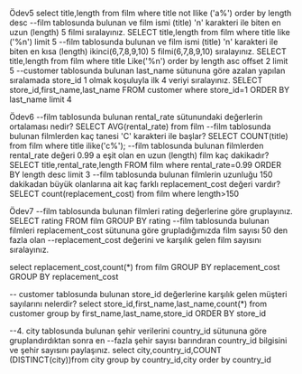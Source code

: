  Ödev5
 select  title,length from film where title not Ilike ('a%') order by length desc
--film tablosunda bulunan ve film ismi (title) 'n' karakteri ile biten en uzun (length) 5 filmi sıralayınız.
SELECT title,length from film where title like ('%n') limit 5
--film tablosunda bulunan ve film ismi (title) 'n' karakteri ile biten en kısa (length) ikinci(6,7,8,9,10) 5 filmi(6,7,8,9,10) sıralayınız.
SELECT title,length from film where title Like('%n') order by length asc offset 2 limit 5
--customer tablosunda bulunan last_name sütununa göre azalan yapılan sıralamada store_id 1 olmak koşuluyla ilk 4 veriyi sıralayınız.
SELECT store_id,first_name,last_name FROM customer where store_id=1 ORDER BY last_name limit 4



Ödev6
--film tablosunda bulunan rental_rate sütunundaki değerlerin ortalaması nedir?
SELECT  AVG(rental_rate) from film
--film tablosunda bulunan filmlerden kaç tanesi 'C' karakteri ile başlar?
SELECT COUNT(title) from film where title ilike('c%');
--film tablosunda bulunan filmlerden rental_rate değeri 0.99 a eşit olan en uzun (length) film kaç dakikadır?
SELECT title,rental_rate,length FROM film where rental_rate=0.99 ORDER BY length desc limit 3
--film tablosunda bulunan filmlerin uzunluğu 150 dakikadan büyük olanlarına ait kaç farklı replacement_cost değeri vardır?
SELECT  count(replacement_cost) from film where length>150


Ödev7
--film tablosunda bulunan filmleri rating değerlerine göre gruplayınız.
SELECT rating FROM film GROUP BY rating
--film tablosunda bulunan filmleri replacement_cost sütununa göre grupladığımızda film sayısı 50 den fazla olan
--replacement_cost değerini ve karşılık gelen film sayısını sıralayınız.

select replacement_cost,count(*) from film  GROUP BY replacement_cost GROUP BY replacement_cost

-- customer tablosunda bulunan store_id değerlerine karşılık gelen müşteri sayılarını nelerdir? 
select store_id,first_name,last_name,count(*) from customer group by first_name,last_name,store_id ORDER BY store_id

--4. city tablosunda bulunan şehir verilerini country_id sütununa göre gruplandırdıktan sonra en 
--fazla şehir sayısı barındıran country_id bilgisini ve şehir sayısını paylaşınız.
select  city,country_id,COUNT (DISTINCT(city))from city group by country_id,city order by country_id

